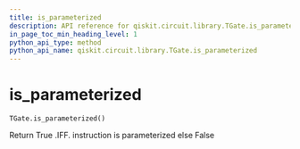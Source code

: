 ```yaml
---
title: is_parameterized
description: API reference for qiskit.circuit.library.TGate.is_parameterized
in_page_toc_min_heading_level: 1
python_api_type: method
python_api_name: qiskit.circuit.library.TGate.is_parameterized
---
```


# is\_parameterized

<span id="qiskit.circuit.library.TGate.is_parameterized" />

`TGate.is_parameterized()`

Return True .IFF. instruction is parameterized else False

